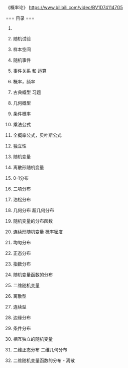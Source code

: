 
《概率论》 
https://www.bilibili.com/video/BV1D741147G5

=== 目录 ===

1.
2. 随机试验
3. 样本空间
4. 随机事件
5. 事件关系 和 运算
6. 概率，频率
7. 古典概型 习题
8. 几何概型
9. 条件概率
10. 乘法公式
11. 全概率公式，贝叶斯公式
12. 独立性

13. 随机变量
14. 离散形随机变量 
15. 0-1分布
16. 二项分布
17. 泊松分布
18. 几何分布 超几何分布

19. 随机变量的分布函数
20. 连续形随机变量 概率密度
21. 均匀分布
22. 正态分布
23. 指数分布
24. 随机变量函数的分布

25. 二维随机变量
26. 离散型
27. 连续型
28. 边缘分布
29. 条件分布
30. 相互独立的随机变量
31. 二维正态分布 二维几何分布
32. 二维随机变量函数的分布 - 离散















